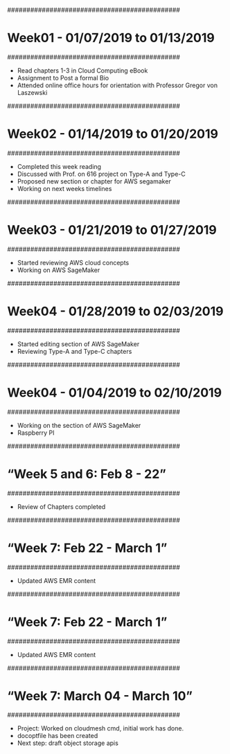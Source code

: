 #############################################
# Week01 - 01/07/2019 to 01/13/2019
#############################################

- Read chapters 1-3 in Cloud Computing eBook <Completed>
- Assignment to Post a formal Bio <Completed last week>
- Attended online office hours for orientation with Professor Gregor von Laszewski <Last week>

#############################################
# Week02 - 01/14/2019 to 01/20/2019
#############################################

- Completed this week reading
- Discussed with Prof. on 616 project on Type-A and Type-C
- Proposed new section or chapter for AWS segamaker
- Working on next weeks timelines

#############################################
# Week03 - 01/21/2019 to 01/27/2019
#############################################

- Started reviewing AWS cloud concepts
- Working on AWS SageMaker

#############################################
# Week04 - 01/28/2019 to 02/03/2019
#############################################
- Started editing section of AWS SageMaker
- Reviewing Type-A and Type-C chapters

#############################################
# Week04 - 01/04/2019 to 02/10/2019
#############################################
- Working on the section of AWS SageMaker
- Raspberry PI 

#############################################
# “Week 5 and 6: Feb 8 - 22”
#############################################

- Review of Chapters completed

#############################################
# “Week 7: Feb 22 - March 1”
#############################################
 - Updated AWS EMR content


#############################################
# “Week 7: Feb 22 - March 1”
#############################################
 - Updated AWS EMR content

#############################################
# “Week 7: March 04 - March 10”
#############################################
 - Project: Worked on cloudmesh cmd, initial work has done.
 - docoptfile has been created
 - Next step: draft object storage apis